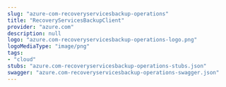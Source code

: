```yaml
---
slug: "azure-com-recoveryservicesbackup-operations"
title: "RecoveryServicesBackupClient"
provider: "azure.com"
description: null
logo: "azure.com-recoveryservicesbackup-operations-logo.png"
logoMediaType: "image/png"
tags:
- "cloud"
stubs: "azure.com-recoveryservicesbackup-operations-stubs.json"
swagger: "azure.com-recoveryservicesbackup-operations-swagger.json"
---
```

